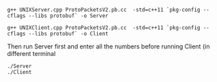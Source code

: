 ```
g++ UNIXServer.cpp ProtoPacketsV2.pb.cc  -std=c++11 `pkg-config --cflags --libs protobuf` -o Server

g++ UNIXClient.cpp ProtoPacketsV2.pb.cc  -std=c++11 `pkg-config --cflags --libs protobuf` -o Client
```
Then run Server first and enter all the numbers before running Client (in different terminal

```
./Server
./Client
```

